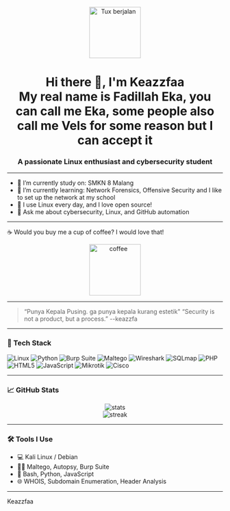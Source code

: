 <p align="center">
  <img src="https://raw.githubusercontent.com/khwang8/tux-walk/main/tux-walk.gif" width="120" alt="Tux berjalan">
</p>

<h1 align="center">
  Hi there 👋, I'm Keazzfaa  
  <br>
  My real name is Fadillah Eka, you can call me Eka, some people also call me Vels for some reason but I can accept it
</h1>

<h3 align="center">A passionate Linux enthusiast and cybersecurity student</h3>

---

- 🔭 I’m currently study on: SMKN 8 Malang  
- 🌱 I’m currently learning: Network Forensics, Offensive Security and I like to set up the network at my school  
- 🐧 I use Linux every day, and I love open source!  
- 💬 Ask me about cybersecurity, Linux, and GitHub automation  

---

☕ Would you buy me a cup of coffee? I would love that!  
<p align="center">
  <a href="https://gofood.co.id/malang/restaurant/kopi-studio-24-blimbing-c1e4c198-7f03-493f-a1ac-e3ea9bbc6de5" target="_blank" rel="noopener noreferrer">
    <img src="https://img.shields.io/badge/Coffee-6f4e37?style=for-the-badge&logo=coffeescript&logoColor=white" alt="coffee" width="120" />
  </a>
</p>

---

> “Punya Kepala Pusing. ga punya kepala kurang estetik"
> “Security is not a product, but a process.” --keazzfa

---
### 🚀 Tech Stack
![Linux](https://img.shields.io/badge/Linux-FCC624?style=for-the-badge&logo=linux&logoColor=black)
![Python](https://img.shields.io/badge/Python-3776AB?style=for-the-badge&logo=python&logoColor=white)
![Burp Suite](https://img.shields.io/badge/Burp%20Suite-ff6600?style=for-the-badge&logo=burp-suite&logoColor=white)
![Maltego](https://img.shields.io/badge/Maltego-003366?style=for-the-badge&logo=maltego&logoColor=white)
![Wireshark](https://img.shields.io/badge/Wireshark-009999?style=for-the-badge&logo=wireshark&logoColor=white)
![SQLmap](https://img.shields.io/badge/SQLmap-ff6c37?style=for-the-badge)
![PHP](https://img.shields.io/badge/PHP-777bb4?style=for-the-badge&logo=php&logoColor=white)
![HTML5](https://img.shields.io/badge/HTML5-e34f26?style=for-the-badge&logo=html5&logoColor=white)
![JavaScript](https://img.shields.io/badge/JavaScript-f7df1e?style=for-the-badge&logo=javascript&logoColor=black)
![Mikrotik](https://img.shields.io/badge/Mikrotik-ffcc00?style=for-the-badge)
![Cisco](https://img.shields.io/badge/Cisco-1ba0dc?style=for-the-badge)

---

### 📈 GitHub Stats

<p align="center">
  <img src="https://github-readme-stats.vercel.app/api?username=Keazzfaa&show_icons=true&theme=tokyonight" alt="stats"/>
  <br>
  <img src="https://github-readme-streak-stats.herokuapp.com/?user=Keazzfaa&theme=tokyonight" alt="streak"/>
</p>

---

### 🛠️ Tools I Use
- 💻 Kali Linux / Debian
- 🕵️‍♂️ Maltego, Autopsy, Burp Suite
- 📜 Bash, Python, JavaScript
- 🌐 WHOIS, Subdomain Enumeration, Header Analysis

---
Keazzfaa

